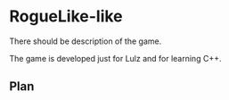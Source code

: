 # RogueLike-like

There should be description of the game.

The game is developed just for Lulz and for learning C++.

## Plan